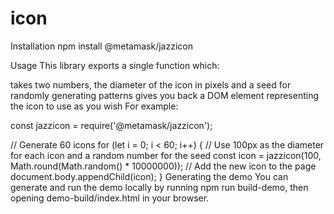 # icon

Installation
npm install @metamask/jazzicon

Usage
This library exports a single function which:

takes two numbers, the diameter of the icon in pixels and a seed for randomly generating patterns
gives you back a DOM element representing the icon to use as you wish
For example:

const jazzicon = require('@metamask/jazzicon');

// Generate 60 icons
for (let i = 0; i < 60; i++) {
  // Use 100px as the diameter for each icon and a random number for the seed
  const icon = jazzicon(100, Math.round(Math.random() * 10000000));
  // Add the new icon to the page
  document.body.appendChild(icon);
}
Generating the demo
You can generate and run the demo locally by running npm run build-demo, then opening demo-build/index.html in your browser.
